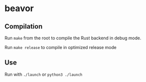 # beavor

## Compilation

Run `make` from the root to compile the Rust backend in debug mode.

Run `make release` to compile in optimized release mode

## Use

Run with `./launch` or `python3 ./launch`
